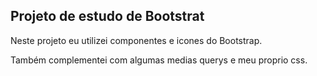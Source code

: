 ## Projeto de estudo de Bootstrat

<p>Neste projeto eu utilizei componentes e icones do Bootstrap.</p>
<p>Também complementei com algumas medias querys e meu proprio css.</p>
